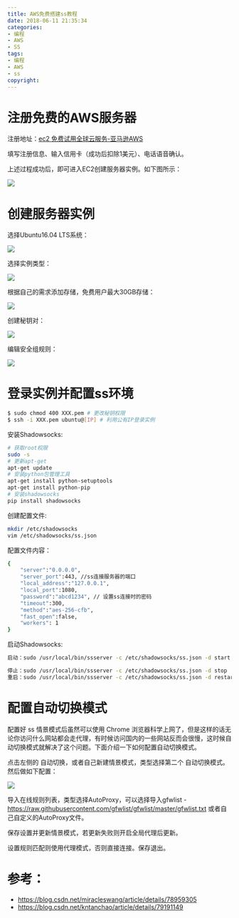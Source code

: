 ```yaml
---
title: AWS免费搭建ss教程
date: 2018-06-11 21:35:34
categories:
- 编程
- AWS
- SS
tags:
- 编程
- AWS
- ss
copyright:
---
```


# 注册免费的AWS服务器

注册地址：[ec2 免费试用全球云服务-亚马逊AWS
](https://aws.amazon.com/cn/ec2/pricing/?sc_channel=PS&sc_campaign=acquisition_CN&sc_publisher=baidu&sc_category=pc&sc_medium=ec2_b&sc_content=ec2_e&sc_detail=ec2&sc_segment=100009040&sc_matchtype=phrase&sc_country=CN&s_kwcid=AL!4422!88!5666095499!!17798814222&ef_id=WjtnMQAAAdinHin@:20180611133737:s)

填写注册信息、输入信用卡（成功后扣除1美元）、电话语音确认。

上述过程成功后，即可进入EC2创建服务器实例。如下图所示：

![](http://p55se4hrx.bkt.clouddn.com/images/programming/AWS_SS1.jpeg)

# 创建服务器实例

选择Ubuntu16.04 LTS系统：

![](http://p55se4hrx.bkt.clouddn.com/images/programming/AWS_SS2.jpeg)

选择实例类型：

![](http://p55se4hrx.bkt.clouddn.com/images/programming/AWS_SS3.jpeg)

根据自己的需求添加存储，免费用户最大30GB存储：

![](http://p55se4hrx.bkt.clouddn.com/images/programming/AWS_SS4.jpeg)

创建秘钥对：

![](http://p55se4hrx.bkt.clouddn.com/images/programming/AWS_SS5.jpeg)

编辑安全组规则：

![](http://p55se4hrx.bkt.clouddn.com/images/programming/AWS_SS6.jpeg)


# 登录实例并配置ss环境

```bash
$ sudo chmod 400 XXX.pem # 更改秘钥权限
$ ssh -i XXX.pem ubuntu@[IP] # 利用公有IP登录实例
```

安装Shadowsocks:

```bash
# 获取root权限
sudo -s
# 更新apt-get
apt-get update
# 安装python包管理工具
apt-get install python-setuptools
apt-get install python-pip
# 安装shadowsocks
pip install shadowsocks
```

创建配置文件:

```bash
mkdir /etc/shadowsocks
vim /etc/shadowsocks/ss.json
```

配置文件内容：

```bash
{
    "server":"0.0.0.0",
    "server_port":443, //ss连接服务器的端口
    "local_address":"127.0.0.1",
    "local_port":1080,
    "password":"abcd1234", // 设置ss连接时的密码
    "timeout":300,
    "method":"aes-256-cfb",
    "fast_open":false,
    "workers": 1
}
```

启动Shadowsocks:

```bash
启动：sudo /usr/local/bin/ssserver -c /etc/shadowsocks/ss.json -d start

停止：sudo /usr/local/bin/ssserver -c /etc/shadowsocks/ss.json -d stop  
重启：sudo /usr/local/bin/ssserver -c /etc/shadowsocks/ss.json -d restart
```

# 配置自动切换模式

配置好 ss 情景模式后虽然可以使用 Chrome 浏览器科学上网了，但是这样的话无论你访问什么网站都会走代理，有时候访问国内的一些网站反而会很慢，这时候自动切换模式就解决了这个问题。下面介绍一下如何配置自动切换模式。

点击左侧的 自动切换，或者自己新建情景模式，类型选择第二个 自动切换模式。然后做如下配置：

![](http://p55se4hrx.bkt.clouddn.com/images/programming/AWS_SS7.jpeg)

导入在线规则列表，类型选择AutoProxy，可以选择导入gfwlist - https://raw.githubusercontent.com/gfwlist/gfwlist/master/gfwlist.txt 或者自己自定义的AutoProxy文件。

保存设置并更新情景模式，若更新失败则开启全局代理后更新。

设置规则匹配则使用代理模式，否则直接连接。保存退出。

# 参考：

- https://blog.csdn.net/miracleswang/article/details/78959305
- https://blog.csdn.net/kntanchao/article/details/79191149


